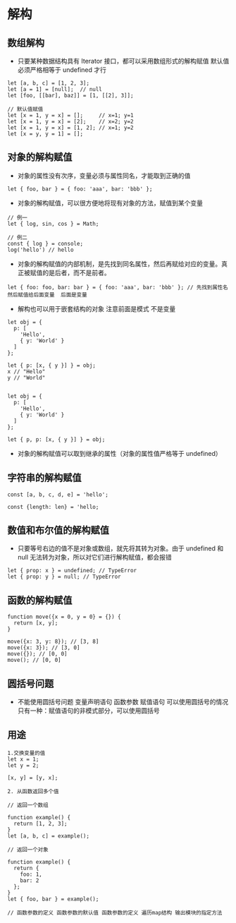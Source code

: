 # 解构

## 数组解构

- 只要某种数据结构具有 Iterator 接口，都可以采用数组形式的解构赋值 默认值必须严格相等于 undefined 才行

```
let [a, b, c] = [1, 2, 3];
let [a = 1] = [null];  // null
let [foo, [[bar], baz]] = [1, [[2], 3]];

// 默认值赋值
let [x = 1, y = x] = [];     // x=1; y=1
let [x = 1, y = x] = [2];    // x=2; y=2
let [x = 1, y = x] = [1, 2]; // x=1; y=2
let [x = y, y = 1] = [];

```

## 对象的解构赋值

- 对象的属性没有次序，变量必须与属性同名，才能取到正确的值

```
let { foo, bar } = { foo: 'aaa', bar: 'bbb' };
```

- 对象的解构赋值，可以很方便地将现有对象的方法，赋值到某个变量

```
// 例一
let { log, sin, cos } = Math;

// 例二
const { log } = console;
log('hello') // hello
```

- 对象的解构赋值的内部机制，是先找到同名属性，然后再赋给对应的变量。真正被赋值的是后者，而不是前者。

```
let { foo: foo, bar: bar } = { foo: 'aaa', bar: 'bbb' }; // 先找到属性名 然后赋值给后面变量  后面是变量
```

- 解构也可以用于嵌套结构的对象 注意前面是模式 不是变量

```
let obj = {
  p: [
    'Hello',
    { y: 'World' }
  ]
};

let { p: [x, { y }] } = obj;
x // "Hello"
y // "World"


let obj = {
  p: [
    'Hello',
    { y: 'World' }
  ]
};

let { p, p: [x, { y }] } = obj;
```

- 对象的解构赋值可以取到继承的属性（对象的属性值严格等于 undefined）

## 字符串的解构赋值

```
const [a, b, c, d, e] = 'hello';

const {length: len} = 'hello;

```

## 数值和布尔值的解构赋值

- 只要等号右边的值不是对象或数组，就先将其转为对象。由于 undefined 和 null 无法转为对象，所以对它们进行解构赋值，都会报错

```
let { prop: x } = undefined; // TypeError
let { prop: y } = null; // TypeError
```

## 函数的解构赋值

```
function move({x = 0, y = 0} = {}) {
  return [x, y];
}

move({x: 3, y: 8}); // [3, 8]
move({x: 3}); // [3, 0]
move({}); // [0, 0]
move(); // [0, 0]
```

## 圆括号问题

- 不能使用圆括号问题 变量声明语句 函数参数 赋值语句 可以使用圆括号的情况只有一种：赋值语句的非模式部分，可以使用圆括号

## 用途

```
1.交换变量的值
let x = 1;
let y = 2;

[x, y] = [y, x];

2. 从函数返回多个值

// 返回一个数组

function example() {
  return [1, 2, 3];
}
let [a, b, c] = example();

// 返回一个对象

function example() {
  return {
    foo: 1,
    bar: 2
  };
}
let { foo, bar } = example();

// 函数参数的定义 函数参数的默认值 函数参数的定义 遍历map结构 输出模块的指定方法
```
